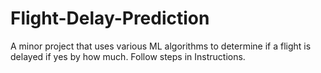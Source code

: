 # Flight-Delay-Prediction
A minor project that uses various ML algorithms to determine if a flight is delayed if yes by how much.
Follow steps in Instructions.

